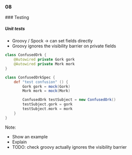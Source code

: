 
<h3 class="chapter-number">08</h3>
### Testing

##### Unit tests

* Groovy / Spock -> can set fields directly
* Groovy ignores the visibility barrier on private fields

```Java
class ConfusedOrk {  
    @Autowired private Gork gork
    @Autowired private Mork mork
}
```
```Groovy
class ConfusedOrkSpec {
    def "test confusion" () {
        Gork gork = mock(Gork)
        Mork mork = mock(Mork)

        ConfusedOrk testSubject = new ConfusedOrk()
        testSubject.gork = gork
        testSubject.mork = mork
    }
}
```

Note:

- Show an example
- Explain 
- TODO: check groovy actually ignores the visibility barrier